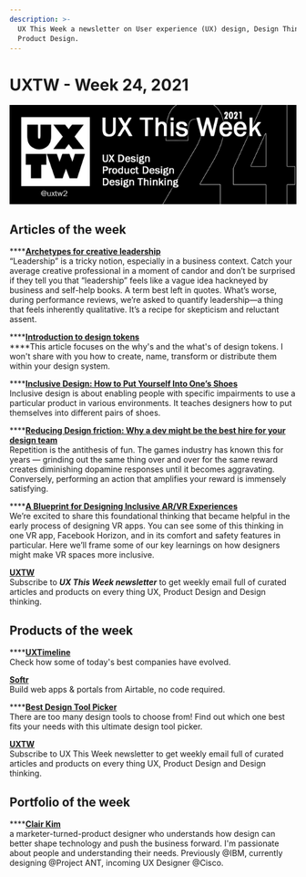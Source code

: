 ```yaml
---
description: >-
  UX This Week a newsletter on User experience (UX) design, Design Thinking and
  Product Design.
---
```


# UXTW - Week 24, 2021

![](../.gitbook/assets/uxtw-banner-2021-24.jpg)

## Articles of the week

\*\*\*\*[**Archetypes for creative leadership**](https://airbnb.design/archetypes-for-creative-leadership/?ref=uxthisweek)  
“Leadership” is a tricky notion, especially in a business context. Catch your average creative professional in a moment of candor and don’t be surprised if they tell you that “leadership” feels like a vague idea hackneyed by business and self-help books. A term best left in quotes. What’s worse, during performance reviews, we’re asked to quantify leadership—a thing that feels inherently qualitative. It’s a recipe for skepticism and reluctant assent.

\*\*\*\*[**Introduction to design tokens**](https://specifyapp.com/blog/introduction-to-design-tokens/?ref=uxthisweek)  
****This article focuses on the why's and the what's of design tokens. I won't share with you how to create, name, transform or distribute them within your design system.

\*\*\*\*[**Inclusive Design: How to Put Yourself Into One’s Shoes**](https://cadabrastudio.medium.com/inclusive-design-how-to-put-yourself-into-ones-shoes-3e28bc283f16/?ref=uxthisweek)  
Inclusive design is about enabling people with specific impairments to use a particular product in various environments. It teaches designers how to put themselves into different pairs of shoes.

\*\*\*\*[**Reducing Design friction: Why a dev might be the best hire for your design team**](https://medium.com/designing-atlassian/reducing-design-friction-why-a-dev-might-be-your-best-design-team-hire-448e983d3ca9/?ref=uxthisweek)  
Repetition is the antithesis of fun. The games industry has known this for years — grinding out the same thing over and over for the same reward creates diminishing dopamine responses until it becomes aggravating. Conversely, performing an action that amplifies your reward is immensely satisfying.

\*\*\*\*[**A Blueprint for Designing Inclusive AR/VR Experiences**](https://medium.com/facebook-design/a-blueprint-for-designing-inclusive-ar-vr-experiences-6d5c6264dc14/?ref=uxthisweek)  
We’re excited to share this foundational thinking that became helpful in the early process of designing VR apps. You can see some of this thinking in one VR app, Facebook Horizon, and in its comfort and safety features in particular. Here we’ll frame some of our key learnings on how designers might make VR spaces more inclusive.

[**UXTW**](https://gmail.us17.list-manage.com/subscribe?u=1b23fd286b43ac36e4acba123&id=0009036f95)  
Subscribe to _**UX This Week newsletter**_ to get weekly email full of curated articles and products on every thing UX, Product Design and Design thinking.

## Products of the week

\*\*\*\*[**UXTimeline**](http://uxtimeline.com/?ref=uxthisweek)  
Check how some of today's best companies have evolved.

[**Softr**](https://www.softr.io/?ref=uxthisweek)  
Build web apps & portals from Airtable, no code required.

\*\*\*\*[**Best Design Tool Picker**](https://bestdesignsoftware.io/?ref=uxthisweek)  
There are too many design tools to choose from! Find out which one best fits your needs with this ultimate design tool picker.

[**UXTW**](https://gmail.us17.list-manage.com/subscribe?u=1b23fd286b43ac36e4acba123&id=0009036f95)  
Subscribe to UX This Week newsletter to get weekly email full of curated articles and products on every thing UX, Product Design and Design thinking.

## Portfolio of the week

\*\*\*\*[**Clair Kim**](https://www.clairekim.io/?ref=uxthisweek)  
a marketer-turned-product designer who understands how design can better shape technology and push the business forward. I'm passionate about people and understanding their needs. Previously @IBM, currently designing @Project ANT, incoming UX Designer @Cisco.

